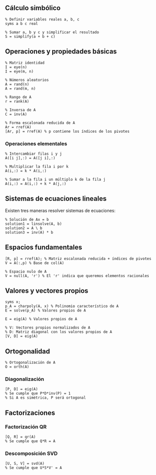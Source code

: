 ## Cálculo simbólico

```
% Definir variables reales a, b, c
syms a b c real

% Sumar a, b y c y simplificar el resultado
S = simplify(a + b + c)
```

## Operaciones y propiedades básicas

```
% Matriz identidad
I = eye(n) 
I = eye(m, n)

% Números aleatorios
A = rand(n)
A = rand(m, n)

% Rango de A
r = rank(A)

% Inversa de A
C = inv(A)

% Forma escalonada reducida de A
Ar = rref(A)
[Ar, p] = rref(A) % p contiene los índices de los pivotes
```

### Operaciones elementales

```
% Intercambiar filas i y j
A([i j],:) = A([j i],:)

% Multiplicar la fila i por k
A(i,:) = k * A(i,:)

% Sumar a la fila i un múltiplo k de la fila j
A(i,:) = A(i,:) + k * A(j,:)
```

## Sistemas de ecuaciones lineales

Existen tres maneras resolver sistemas de ecuaciones:

```
% Solución de Ax = b
solution1 = linsolve(A, b)
solution2 = A \ b
solution3 = inv(A) * b
```

## Espacios fundamentales

```
[R, p] = rref(A); % Matriz escalonada reducida + índices de pivotes
V = A(:,p) % Base de col(A)

% Espacio nulo de A
V = null(A, 'r') % El 'r' indica que queremos elementos racionales
```

## Valores y vectores propios

```
syms x;
p_A = charpoly(A, x) % Polinomio característico de A
E = solve(p_A) % Valores propios de A
```

```
E = eig(A) % Valores propios de A

% V: Vectores propios normalizados de A
% D: Matriz diagonal con los valores propios de A
[V, D] = eig(A)
```

## Ortogonalidad

```
% Ortogonalización de A
O = orth(A)
```

### Diagonalización

```
[P, D] = eig(A)
% Se cumple que P*D*inv(P) = 1
% Si A es simétrica, P será ortogonal
```

## Factorizaciones

### Factorización QR

```
[Q, R] = qr(A)
% Se cumple que Q*R = A
```

### Descomposición SVD

```
[U, S, V] = svd(A)
% Se cumple que U*S*V' = A
```